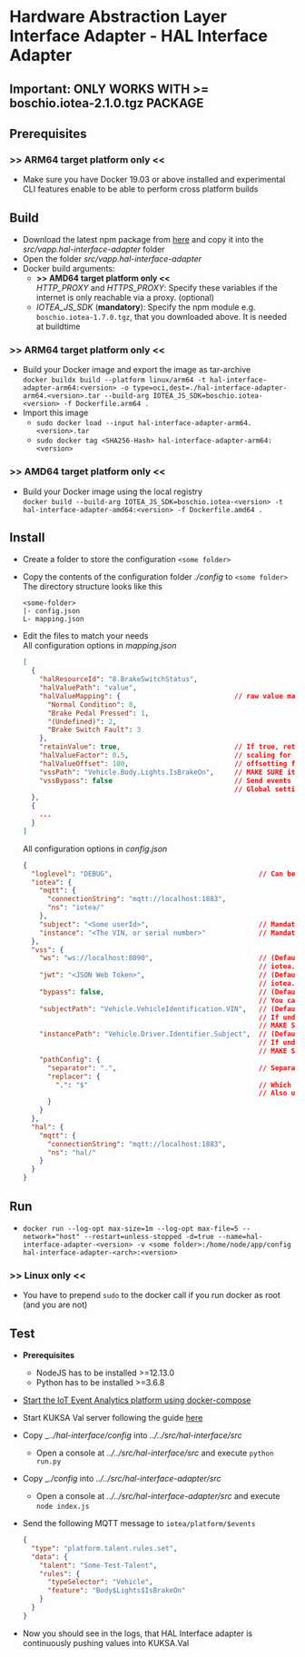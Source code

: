 <!---
  Copyright (c) 2021 Robert Bosch GmbH

  This Source Code Form is subject to the terms of the Mozilla Public
  License, v. 2.0. If a copy of the MPL was not distributed with this
  file, You can obtain one at https://mozilla.org/MPL/2.0/.

  SPDX-License-Identifier: MPL-2.0
-->

# Hardware Abstraction Layer Interface Adapter - HAL Interface Adapter

## Important: ONLY WORKS WITH >= boschio.iotea-2.1.0.tgz PACKAGE

## Prerequisites

### >> ARM64 target platform only <<

- Make sure you have Docker 19.03 or above installed and experimental CLI features enable to be able to perform cross platform builds

## Build

- Download the latest npm package from [here](https://github.com/GENIVI/iot-event-analytics/src/sdk/javascript/lib) and copy it into the _src/vapp.hal-interface-adapter_ folder
- Open the folder _src/vapp.hal-interface-adapter_
- Docker build arguments:
  - __>> AMD64 target platform only <<__<br>
    _HTTP\_PROXY_ and _HTTPS\_PROXY_: Specify these variables if the internet is only reachable via a proxy. (optional)
  - _IOTEA_JS_SDK_ (__mandatory__): Specify the npm module e.g. `boschio.iotea-1.7.0.tgz`, that you downloaded above. It is needed at buildtime

### >> ARM64 target platform only <<

- Build your Docker image and export the image as tar-archive<br>
  `docker buildx build --platform linux/arm64 -t hal-interface-adapter-arm64:<version> -o type=oci,dest=./hal-interface-adapter-arm64.<version>.tar --build-arg IOTEA_JS_SDK=boschio.iotea-<version> -f Dockerfile.arm64 .`
- Import this image
  - `sudo docker load --input hal-interface-adapter-arm64.<version>.tar`
  - `sudo docker tag <SHA256-Hash> hal-interface-adapter-arm64:<version>`

### >> AMD64 target platform only <<

- Build your Docker image using the local registry<br>
  `docker build --build-arg IOTEA_JS_SDK=boschio.iotea-<version> -t hal-interface-adapter-amd64:<version> -f Dockerfile.amd64 .`

## Install

- Create a folder to store the configuration `<some folder>`
- Copy the contents of the configuration folder _./config_ to `<some folder>`<br>
  The directory structure looks like this<br>

  ```code
  <some-folder>
  |- config.json
  L- mapping.json
  ```

- Edit the files to match your needs<br>
  All configuration options in _mapping.json_

  ```json
  [
    {
      "halResourceId": "8.BrakeSwitchStatus",
      "halValuePath": "value",
      "halValueMapping": {                            // raw value mapping (optional)
        "Normal Condition": 0,
        "Brake Pedal Pressed": 1,
        "(Undefined)": 2,
        "Brake Switch Fault": 3
      },
      "retainValue": true,                            // If true, retain the last value and republish it if the feature is requested (default = true)
      "halValueFactor": 0.5,                          // scaling for numerical values (optional)
      "halValueOffset": 100,                          // offsetting for numerical values (optional)
      "vssPath": "Vehicle.Body.Lights.IsBrakeOn",     // MAKE SURE it's compatible path notation for the current Kuksa.VAL version
      "vssBypass": false                              // Send events directly to IoT Event Analytics Platform without publishing them to Kuksa.VAL
                                                      // Global setting in config.json will be overridden by this signal-based value
    },
    {
      ...
    }
  ]
  ```

  All configuration options in _config.json_

  ```json
  {
    "loglevel": "DEBUG",                                    // Can be VERBOSE, DEBUG, INFO, WARN, ERROR
    "iotea": {
      "mqtt": {
        "connectionString": "mqtt://localhost:1883",
        "ns": "iotea/"
      },
      "subject": "<Some userId>",                           // Mandatory, if Kuksa.VAL should be bypasseed, vss.ws is not given and/or vss.subjectPath is undefined
      "instance": "<The VIN, or serial number>"             // Mandatory, if Kuksa.VAL should be bypasseed, vss.ws is not given and/or vss.instancePath is undefined
    },
    "vss": {
      "ws": "ws://localhost:8090",                          // (Default: undefined) If not given, all events will be automatically sent to IoT Event Analytics
                                                            // iotea.subject AND iotea.instance are mandatory
      "jwt": "<JSON Web Token>",                            // (Default: undefined) If not given, all events will be automatically sent to IoT Event Analytics
                                                            // iotea.subject AND iotea.instance are mandatory
      "bypass": false,                                      // (Default: false) If true, send all signal events to IoT Event Analytics Event Analytics per default
                                                            // You can override this globel setting, by setting the bypass flag in your mapping configuration (mapping.json)
      "subjectPath": "Vehicle.VehicleIdentification.VIN",   // (Default: undefined) Subject will be read from the given path, if vss.ws and vss.jwt are also given
                                                            // If undefined AND at least one event has to be bypass Kuksa.VAL, iotea.subject is mandatory
                                                            // MAKE SURE it's compatible path notation for the current Kuksa.VAL version
      "instancePath": "Vehicle.Driver.Identifier.Subject",  // (Default: undefined) Instance will be read from the given path, if vss.ws and vss.jwt are also given
                                                            // If undefined AND at least one event has to be bypass Kuksa.VAL, iotea.instance is mandatory
                                                            // MAKE SURE it's compatible path notation for the current Kuksa.VAL version
      "pathConfig": {
        "separator": ".",                                   // Separators, which are used for different hierarchical layers in VSS paths
        "replacer": {
          ".": "$"                                          // Which characters have to be replaced (from left to right) to derive IoT Event Analytics compatible type and feature from VSS paths
                                                            // Also used to transform given type and feature from IoT Event Analytics into VSS paths to check whether mappings are present in mapping.json
        }
      }
    },
    "hal": {
      "mqtt": {
        "connectionString": "mqtt://localhost:1883",
        "ns": "hal/"
      }
    }
  }
  ```

## Run

- `docker run --log-opt max-size=1m --log-opt max-file=5 --network="host" --restart=unless-stopped -d=true --name=hal-interface-adapter-<version> -v <some folder>:/home/node/app/config hal-interface-adapter-<arch>:<version>`

### >> Linux only <<

- You have to prepend `sudo` to the docker call if you run docker as root (and you are not)

## Test

- __Prerequisites__
  - NodeJS has to be installed >=12.13.0
  - Python has to be installed >=3.6.8
- [Start the IoT Event Analytics platform using docker-compose](https://github.com/GENIVI/iot-event-analytics)
- Start KUKSA Val server following the guide [here](../vss/README.md)
- Copy __../hal-interface/config_ into _../../src/hal-interface/src_
  - Open a console at _../../src/hal-interface/src_ and execute `python run.py`
- Copy __./config_ into _../../src/hal-interface-adapter/src_
  - Open a console at _../../src/hal-interface-adapter/src_ and execute `node index.js`
- Send the following MQTT message to `iotea/platform/$events`

  ```json
  {
    "type": "platform.talent.rules.set",
    "data": {
      "talent": "Some-Test-Talent",
      "rules": {
        "typeSelector": "Vehicle",
        "feature": "Body$Lights$IsBrakeOn"
      }
    }
  }
  ```

- Now you should see in the logs, that HAL Interface adapter is continuously pushing values into KUKSA.Val
